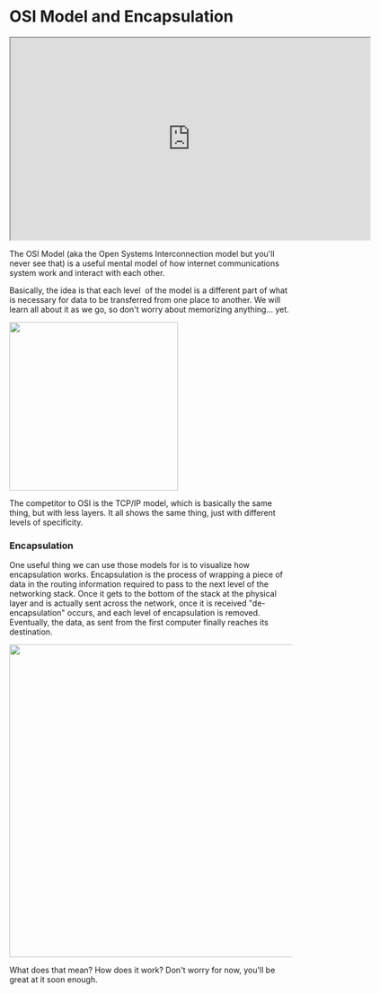 # OSI Model and Encapsulation

<iframe allowfullscreen height="360" src="https://www.youtube.com/embed/quGCqcNReNY?wmode=opaque" width="640"></iframe>  

The OSI Model (aka the Open Systems Interconnection model but you'll
never see that) is a useful mental model of how internet communications
system work and interact with each other.

Basically, the idea is that each level  of the model is a different part
of what is necessary for data to be transferred from one place to
another. We will learn all about it as we go, so don't worry about
memorizing anything... yet. 

<img
src="https://files.cdn.thinkific.com/file_uploads/429463/images/2cb/2de/750/1644638268259.jpg"
class="fr-dib"
srcset="https://files.cdn.thinkific.com/file_uploads/429463/images/2cb/2de/750/1644638268259.jpg?width=1920 1x, https://files.cdn.thinkific.com/file_uploads/429463/images/2cb/2de/750/1644638268259.jpg?width=1920&amp;dpr=2 2x, https://files.cdn.thinkific.com/file_uploads/429463/images/2cb/2de/750/1644638268259.jpg?width=1920&amp;dpr=3 3x"
style="width: 300px;" />

The competitor to OSI is the TCP/IP model, which is basically the same
thing, but with less layers. It all shows the same thing, just with
different levels of specificity. 

  

### Encapsulation

One useful thing we can use those models for is to visualize how
encapsulation works. Encapsulation is the process of wrapping a piece of
data in the routing information required to pass to the next level of
the networking stack. Once it gets to the bottom of the stack at the
physical layer and is actually sent across the network, once it is
received "de-encapsulation" occurs, and each level of encapsulation is
removed. Eventually, the data, as sent from the first computer finally
reaches its destination. 

<img
src="https://files.cdn.thinkific.com/file_uploads/429463/images/c09/a64/839/1644638396779.jpg"
class="fr-dib"
srcset="https://files.cdn.thinkific.com/file_uploads/429463/images/c09/a64/839/1644638396779.jpg?width=1920 1x, https://files.cdn.thinkific.com/file_uploads/429463/images/c09/a64/839/1644638396779.jpg?width=1920&amp;dpr=2 2x, https://files.cdn.thinkific.com/file_uploads/429463/images/c09/a64/839/1644638396779.jpg?width=1920&amp;dpr=3 3x"
style="width: 557px;" />

What does that mean? How does it work? Don't worry for now, you'll be
great at it soon enough.
